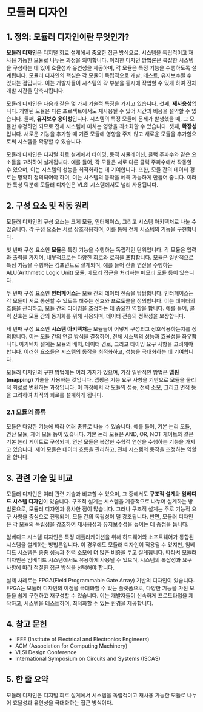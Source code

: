# 모듈러 디자인

## 1. 정의: **모듈러 디자인**이란 무엇인가?
**모듈러 디자인**은 디지털 회로 설계에서 중요한 접근 방식으로, 시스템을 독립적이고 재사용 가능한 모듈로 나누는 과정을 의미합니다. 이러한 디자인 방법론은 복잡한 시스템을 구성하는 데 있어 효율성과 유연성을 제공하며, 각 모듈은 특정 기능을 수행하도록 설계됩니다. 모듈러 디자인의 핵심은 각 모듈이 독립적으로 개발, 테스트, 유지보수될 수 있다는 점입니다. 이는 개발자들이 시스템의 각 부분을 동시에 작업할 수 있게 하여 전체 개발 시간을 단축시킵니다.

모듈러 디자인은 다음과 같은 몇 가지 기술적 특징을 가지고 있습니다. 첫째, **재사용성**입니다. 개발된 모듈은 다른 프로젝트에서도 재사용될 수 있어 시간과 비용을 절약할 수 있습니다. 둘째, **유지보수 용이성**입니다. 시스템의 특정 모듈에 문제가 발생했을 때, 그 모듈만 수정하면 되므로 전체 시스템에 미치는 영향을 최소화할 수 있습니다. 셋째, **확장성**입니다. 새로운 기능을 추가할 때 기존 모듈에 영향을 주지 않고 새로운 모듈을 추가함으로써 시스템을 확장할 수 있습니다.

모듈러 디자인은 디지털 회로 설계에서 타이밍, 동적 시뮬레이션, 클럭 주파수와 같은 요소들을 고려하여 설계됩니다. 예를 들어, 각 모듈은 서로 다른 클럭 주파수에서 작동할 수 있으며, 이는 시스템의 성능을 최적화하는 데 기여합니다. 또한, 모듈 간의 데이터 경로는 명확히 정의되어야 하며, 이는 시스템의 동작을 예측 가능하게 만들어 줍니다. 이러한 특성 덕분에 모듈러 디자인은 VLSI 시스템에서도 널리 사용됩니다. 

## 2. 구성 요소 및 작동 원리
모듈러 디자인의 구성 요소는 크게 모듈, 인터페이스, 그리고 시스템 아키텍처로 나눌 수 있습니다. 각 구성 요소는 서로 상호작용하며, 이를 통해 전체 시스템의 기능을 구현합니다.

첫 번째 구성 요소인 **모듈**은 특정 기능을 수행하는 독립적인 단위입니다. 각 모듈은 입력과 출력을 가지며, 내부적으로는 다양한 회로와 로직을 포함합니다. 모듈은 일반적으로 특정 기능을 수행하는 컴포넌트로 설계되며, 예를 들어 산술 연산을 수행하는 ALU(Arithmetic Logic Unit) 모듈, 메모리 접근을 처리하는 메모리 모듈 등이 있습니다.

두 번째 구성 요소인 **인터페이스**는 모듈 간의 데이터 전송을 담당합니다. 인터페이스는 각 모듈이 서로 통신할 수 있도록 해주는 신호와 프로토콜을 정의합니다. 이는 데이터의 흐름을 관리하고, 모듈 간의 타이밍을 조정하는 데 중요한 역할을 합니다. 예를 들어, 클럭 신호는 모듈 간의 동기화를 위해 사용되며, 데이터 전송의 정확성을 보장합니다.

세 번째 구성 요소인 **시스템 아키텍처**는 모듈들이 어떻게 구성되고 상호작용하는지를 정의합니다. 이는 모듈 간의 연결 방식을 결정하며, 전체 시스템의 성능과 효율성을 좌우합니다. 아키텍처 설계는 모듈의 배치, 데이터 경로, 그리고 타이밍 요구 사항을 고려해야 합니다. 이러한 요소들은 시스템의 동작을 최적화하고, 성능을 극대화하는 데 기여합니다.

모듈러 디자인의 구현 방법에는 여러 가지가 있으며, 가장 일반적인 방법은 **맵핑(mapping)** 기술을 사용하는 것입니다. 맵핑은 기능 요구 사항을 기반으로 모듈을 물리적 회로로 변환하는 과정입니다. 이 과정에서 각 모듈의 성능, 전력 소모, 그리고 면적 등을 고려하여 최적의 회로를 설계하게 됩니다.

### 2.1 모듈의 종류
모듈은 다양한 기능에 따라 여러 종류로 나눌 수 있습니다. 예를 들어, 기본 논리 모듈, 연산 모듈, 제어 모듈 등이 있습니다. 기본 논리 모듈은 AND, OR, NOT 게이트와 같은 기본 논리 게이트로 구성되며, 연산 모듈은 복잡한 수학적 연산을 수행하는 기능을 가지고 있습니다. 제어 모듈은 데이터 흐름을 관리하고, 전체 시스템의 동작을 조정하는 역할을 합니다.

## 3. 관련 기술 및 비교
모듈러 디자인은 여러 관련 기술과 비교할 수 있으며, 그 중에서도 **구조적 설계**와 **임베디드 시스템 디자인**이 있습니다. 구조적 설계는 시스템을 계층적으로 나누어 설계하는 방법론으로, 모듈러 디자인과 유사한 점이 많습니다. 그러나 구조적 설계는 주로 기능적 요구 사항을 중심으로 진행되며, 모듈 간의 독립성이 덜 강조됩니다. 반면, 모듈러 디자인은 각 모듈의 독립성을 강조하여 재사용성과 유지보수성을 높이는 데 중점을 둡니다.

임베디드 시스템 디자인은 특정 애플리케이션을 위해 하드웨어와 소프트웨어가 통합된 시스템을 설계하는 방법론입니다. 이 경우에도 모듈러 디자인이 적용될 수 있지만, 임베디드 시스템은 종종 성능과 전력 소모에 더 많은 비중을 두고 설계됩니다. 따라서 모듈러 디자인은 임베디드 시스템에서도 유용하게 사용될 수 있으며, 시스템의 복잡성과 요구 사항에 따라 적절한 접근 방식을 선택해야 합니다.

실제 사례로는 FPGA(Field Programmable Gate Array) 기반의 디자인이 있습니다. FPGA는 모듈러 디자인의 이점을 극대화할 수 있는 플랫폼으로, 다양한 기능을 가진 모듈을 쉽게 구현하고 재구성할 수 있습니다. 이는 개발자들이 신속하게 프로토타입을 제작하고, 시스템을 테스트하며, 최적화할 수 있는 환경을 제공합니다.

## 4. 참고 문헌
- IEEE (Institute of Electrical and Electronics Engineers)
- ACM (Association for Computing Machinery)
- VLSI Design Conference
- International Symposium on Circuits and Systems (ISCAS)

## 5. 한 줄 요약
모듈러 디자인은 디지털 회로 설계에서 시스템을 독립적이고 재사용 가능한 모듈로 나누어 효율성과 유연성을 극대화하는 접근 방식이다.